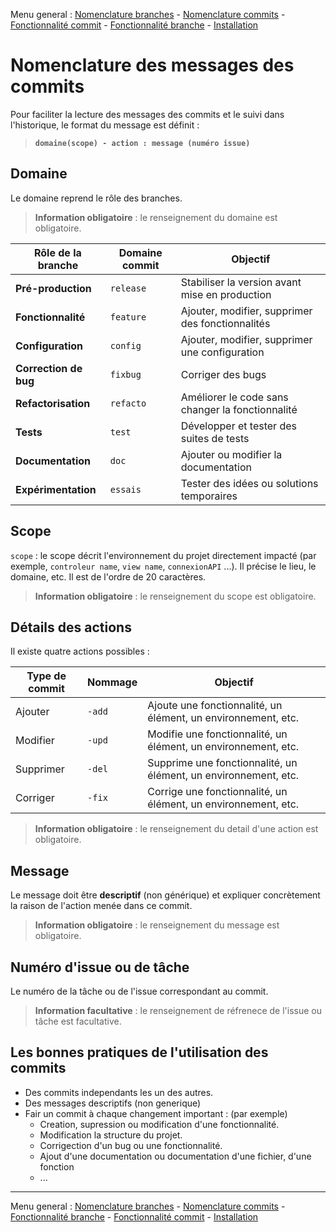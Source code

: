 Menu general : [Nomenclature branches](https://github.com/itdeveloppement/git-nomenclature-branches-commits/blob/develop/git-nomenclature-branches.md) - [Nomenclature commits](https://github.com/itdeveloppement/git-nomenclature-branches-commits/blob/develop/git-nomenclature-commits.md) - [Fonctionnalité commit](https://github.com/itdeveloppement/git-nomenclature-branches-commits/blob/develop/git-fonctionnalites-installation.md) - [Fonctionnalité branche](https://github.com/itdeveloppement/git-nomenclature-branches-commits/blob/develop/git-fonctionnalites-installation.md) - [Installation](https://github.com/itdeveloppement/git-nomenclature-branches-commits/blob/develop/git-fonctionnalites-installation.md#installation)

# Nomenclature des messages des commits

Pour faciliter la lecture des messages des commits et le suivi dans l'historique, le format du message est définit :

> **`domaine(scope) - action : message (numéro issue)`**

## Domaine

Le domaine reprend le rôle des branches.

> **Information obligatoire** : le renseignement du domaine est obligatoire.

| Rôle de la branche      | Domaine commit  | Objectif                                                 |
|-------------------------|-----------------|----------------------------------------------------------|
| **Pré-production**      | `release`       | Stabiliser la version avant mise en production           |
| **Fonctionnalité**      | `feature`       | Ajouter, modifier, supprimer des fonctionnalités         |
| **Configuration**       | `config`        | Ajouter, modifier, supprimer une configuration           |
| **Correction de bug**   | `fixbug`        | Corriger des bugs                                        |
| **Refactorisation**     | `refacto`       | Améliorer le code sans changer la fonctionnalité         |
| **Tests**               | `test`          | Développer et tester des suites de tests                 |
| **Documentation**       | `doc`           | Ajouter ou modifier la documentation                     |
| **Expérimentation**     | `essais`        | Tester des idées ou solutions temporaires                |

## Scope

`scope` : le scope décrit l'environnement du projet directement impacté (par exemple, `controleur name`, `view name`, `connexionAPI` ...). Il précise le lieu, le domaine, etc. Il est de l'ordre de 20 caractères.

> **Information obligatoire** : le renseignement du scope est obligatoire.
> 
## Détails des actions

Il existe quatre actions possibles :

| Type de commit       | Nommage | Objectif                                            |
|----------------------|---------|------------------------------------------------------|
| Ajouter              | `-add`  | Ajoute une fonctionnalité, un élément, un environnement, etc. |
| Modifier             | `-upd`  | Modifie une fonctionnalité, un élément, un environnement, etc. |
| Supprimer            | `-del`  | Supprime une fonctionnalité, un élément, un environnement, etc. |
| Corriger             | `-fix`  | Corrige une fonctionnalité, un élément, un environnement, etc. |

> **Information obligatoire** : le renseignement du detail d'une action est obligatoire.
> 
## Message

Le message doit être **descriptif** (non générique) et expliquer concrètement la raison de l'action menée dans ce commit.

> **Information obligatoire** : le renseignement du message est obligatoire.

## Numéro d'issue ou de tâche

Le numéro de la tâche ou de l'issue correspondant au commit.

> **Information facultative** : le renseignement de réfrenece de l'issue ou tâche est facultative.

## Les bonnes pratiques de l'utilisation des commits

- Des commits independants les un des autres.
- Des messages descriptifs (non generique)
- Fair un commit à chaque changement important : (par exemple)
  - Creation, supression ou modification d'une fonctionnalité.
  - Modification la structure du projet.
  - Corrigection d'un bug ou une fonctionnalité.
  - Ajout d'une documentation ou documentation d'une fichier, d'une fonction
  - ...
___

Menu general : [Nomenclature branches](https://github.com/itdeveloppement/git-nomenclature-branches-commits/blob/develop/git-nomenclature-branches.md) - [Nomenclature commits](https://github.com/itdeveloppement/git-nomenclature-branches-commits/blob/develop/git-nomenclature-commits.md) - [Fonctionnalité branche](https://github.com/itdeveloppement/git-nomenclature-branches-commits/blob/develop/git-fonctionnalites-installation.md) - [Fonctionnalité commit](https://github.com/itdeveloppement/git-nomenclature-branches-commits/blob/develop/git-fonctionnalites-installation.md) - [Installation](https://github.com/itdeveloppement/git-nomenclature-branches-commits/blob/develop/git-fonctionnalites-installation.md#installation)